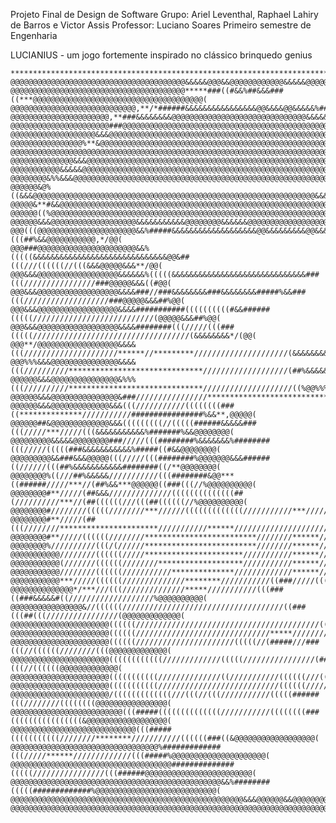 Projeto Final de Design de Software
Grupo: Ariel Leventhal, Raphael Lahiry de Barros e Victor Assis
Professor: Luciano Soares
Primeiro semestre de Engenharia


LUCIANIUS - um jogo fortemente inspirado no clássico brinquedo genius


                                                                                                                               
    ********************************************************************************************************.                      
    @@@@@@@@@@@@@@@@@@@@@@@@@@@@@@@@@@@@@@@&&&&&@@@&&@@@@@@@@@@@@&&&&&@@@@@@@@@@@@@@@@@@@@@@@@@@@@@@@@@@@@@@(                      
    @@@@@@@@@@@@@@@@@@@@@@@@@@@@@@@@@@@@@@@*****###((#&&%##&&&###((***@@@@@@@@@@@@@@@@@@@@@@@@@@@@@@@@@@@@@@(                      
    @@@@@@@@@@@@@@@@@@@@@@@@@@@@,**/*######&&&&&&&&&&&&&&&&@@&&&&@@&&&&&%##@@@@@@@@@@@@@@@@@@@@@@@@@@@@@@@@@(                      
    @@@@@@@@@@@@@@@@@@@@@@,**###&&&&&&&&@@@@@@@@@@@@@@@@@@@@@@@@@@@@@@&&&&&&&&&&&@@@@@@@@@@@@@@@@@@@@@@@@@@@(                      
    @@@@@@@@@@@@@@@@@@@@@@###@@@@@@@@@@@@@@@@@@@@@@@@@@@@@@@@@@@@@@@@@@@@@@@@@&&&&&&@@@@@@@@@@@@@@@@@@@@@@@@(                      
    @@@@@@@@@@@@@@@@@@@&&&@@@@@@@@@@@@@@@@@@@@@@@@@@@@@@@@@@@@@@@@@@@@@@@@@@@@&&&@@@&&&&&@@@@@@@@@@@@@@@@@@@(                      
    @@@@@@@@@@@@@@@@%**&@@@@@@@@@@@@@@@@@@@@@@@@@@@@@@@@@@@@@@@@@@@@@@@@@@@@@@@@@@@@@@@@@&&&@@@@@@@@@@@@@@@@(                      
    @@@@@@@@@@@@@@@@@@@@@@@@@@@@@@@@@@@@@@@@@@@@@@@@@@@@@@@@@@@@@@@@@@@@@@@@@@@@@@@@@@@@@@@@&&%,*#@@@@@@@@@@(                      
    @@@@@@@@@@@@@@&&&@@@@@@@@@@@@@@@@@@@@@@@@@@@@@@@@@@@@@@@@@@@@@@@@@@@@@@@@@@@@@@@@@@@@@@@@@&##&@@@@@@@@@@(                      
    @@@@@@@@@@@&&&&&@@@@@@@@@@@@@@@@@@@@@@@@@@@@@@@@@@@@@@@@@@@@@@@@@@@@@@@@@@@@@@@@@@@@@@@@@@&&&@@@@@@@@@@@(                      
    @@@@@@@@&%%&&&@@@@@@@@@@@@@@@@@@@@@@@@@@@@@@@@@@@@@@@@@@@@@@@@@@@@@@@@@@@@@@@@@@@@@@@@@@@@&&&&@@@@@@@@@@(                      
    @@@@@@&@%((&&&@@@@@@@@@@@@@@@@@@@@@@@@@@@@@@@@@@@@@@@@@@@@@@@@@@@@@@@@@@@@@@@&&&&&&@@@@@@@&&&&&&@@@@@@@@(                      
    @@@@@&**#&&@@@@@@@@@@@@@@@@@@@@@@@@@@@@@@@@@@@@@@@@@@@@@@@@@@@@@@@@@@@@@@@@@@&&&&&&@@@@@@@&&&&&&@@@@@@@@(                      
    @@@@@@((%@@@@@@@@@@@@@@@@@@@@@@@@@@@@@@@@@@@@@@@@@@@@@@@@@@@@@@@@@@@@@@@@@&&&&&&&&&&&&@@@@@@@@@@&&&@@@@@(                      
    @@@@@@&&&@@@@@@@@@@@@@@@@@@@&&&&&&&&&&&@@@@@@@@&&&&&&@@@@@@@@@@@@@@@@@@&&&&&&&&&##%&&&&&@@@@@@@@&&&@@@@@(                      
    @@@(((@@@@@@@@@@@@@@@@@@@@@@&&%#####&&&&&&&&&&&&&&&&&&&@@&&&&&&&&&@@&&&%########(((##%&&@@@@@@@@@@@,*/@@(                      
    @@@###@@@@@@@@@@@@@@@@@@@@@@&&%(((((&&&&&&&&&&&&&&&&&&&&&&&&&&&&&&@@&##(((///((((((//(((&&&@@@@@&&&**/@@(                      
    @@@&&&@@@@@@@@@@@@@@@@@@&&&&&&%(((((&&&&&&&&&&&&&&&&&&&&&&&&&&&&&&###(((////////////////###@@@@@&&&((#@@(                      
    @@@&&&@@@@@@@@@@@@@@@@@@&&&&###//###&&&&&&&&###&&&&&&&&#####%&&###(((///////////////////###@@@@@&&&##%@@(                      
    @@@&&&@@@@@@@@@@@@@@@@@@&&&&###########((((((((((#&&######(((((///////////////////////////(@@@@@&&&##%@@(                      
    @@@&&&@@@@@@@@@@@@@@@@@@&&&&########(((/////(((###(((((///////////////////////////////////(&&&&&&&&*/(@@(                      
    @@@**/@@@@@@@@@@@@@@@@@@&&&&(((/////////////////////******//*********/////////////////////(&&&&&&&&@@@@@(                      
    @@@%%%&&&@@@@@@@@@@@@@@@&&&&(((//////////******************************///////////////////(##%&&&&&@@@@@(                      
    @@@@@@&&&@@@@@@@@@@@@@@@&%%%(((//////////******************************////////////////////((%@@%%%@@@@@(                      
    @@@@@@&&&@@@@@@@@@@@@@@@&###////////////////****************************///////////////////((%@@(((@@@@@(                      
    @@@@@@&&&@@@@@@@@@@@@@&&&(((///////////((((((((###((**************///////////################%&&**,@@@@@(                      
    @@@@@@##&@@@@@@@@@@@@@&&&(((((((((//(((((######&&&&&###(((/////***/////(((&&&&&&&&&&&%#######%&&@@@@@@@@(                      
    @@@@@@@@@&&&&&@@@@@@@@###/////(((########%&&&&&&&%########(((/////(((((###&&&&&&&&&&&%#####((#&&@@@@@@@@(                      
    @@@@@@@@@&&###&&&@@@@@(((/////(((########%@@@@@@@&&&######((//////(((##%&&&&&&&&&&&########((/**@@@@@@@@(                      
    @@@@@@@@%((///##%&&&&&///////////(((########&@@***((######/////***//(##%&&***@@@@@@((###(((//%@@@@@@@@@@(                      
    @@@@@@@@#**/////(##&&&//////////////((((((((((((((##(//////////***//(##((((((///(((##((((((//%@@@@@@@@@@(                      
    @@@@@@@@#////////(((((////////***//////(((((((((((((///////////***/////(((((((((((((((///////%@@@@@@@@@@(                      
    @@@@@@@@#**/////(##(((////////**********************///////////******////////////////////////%@@@@@@@@@@(                      
    @@@@@@@@#**/////((((((////////*************************////////******////////////////////////%@@@@@@@@@@(                      
    @@@@@@@@%//////////(((/(//////*************************////////******////////////////////////%@@@@@@@@@@(                      
    @@@@@@@@@@@////////((((((/////**********************///////////******////////////////////////%@@@@@@@@@@(                      
    @@@@@@@@@@@(///////((((((////////*******************///////////******////////////////////////%@@@@@@@@@@(                      
    @@@@@@@@@@@////////((((((///////////**************/////////////******////////////////////////%@@@@@@@@@@(                      
    @@@@@@@@@@@***/////((((((//////////////********///////////((###/////(((###/////////////////((%@@@@@@@@@@(                      
    @@@@@@@@@@@@@@*/***///(((//////////////*****///////////(((###((###&&&&&#((///////////////////%@@@@@@@@@@(                      
    @@@@@@@@@@@@@@@@&//((((((////////////////////////////////////((###(((##(((////////////////(@@@@@@@@@@@@@(                      
    @@@@@@@@@@@@@@@@@@@@@@((((((/////////////////////////////////////////(((((////////////////(@@@@@@@@@@@@@(                      
    @@@@@@@@@@@@@@@@@@@@@@((((((//////////////////////////////*****///////////(((/////////////(@@@@@@@@@@@@@(                      
    @@@@@@@@@@@@@@@@@@@@@@((((((//////////////////////(((((//(#####///###(((//((((((////////(((@@@@@@@@@@@@@(                      
    @@@@@@@@@@@@@@@@@@@@@@((((((((((((/////////////(((((////////////////(###########(((//((((((@@@@@@@@@@@@@(                      
    @@@@@@@@@@@@@@@@@@@@@@(((((((((((//////////////((///////////((((((///(((((((((((//((((((&&@@@@@@@@@@@@@@(                      
    @@@@@@@@@@@@@@@@@@@@@@(((((((((((///////////////////////////((((((///////////(((///(((((@@@@@@@@@@@@@@@@(                      
    @@@@@@@@@@@@@@@@@@@@@@/(((((((((((((///(((//(((///////////(((((######(((////////((((((((@@@@@@@@@@@@@@@@(                      
    @@@@@@@@@@@@@@@@@@@@@@@@@(((#####((((((((((((((///////////((((((((###((((((((((((((((&@@@@@@@@@@@@@@@@@@(                      
    @@@@@@@@@@@@@@@@@@@@@@@@@@@@(((#####(((((((((((////////********///////////((((((###((&@@@@@@@@@@@@@@@@@@(                      
    @@@@@@@@@@@@@@@@@@@@@@@@@@@@@@@@@%#############(((/////******/////////////(((#####%@@@@@@@@@@@@@@@@@@@@@(                      
    @@@@@@@@@@@@@@@@@@@@@@@@@@@@@@@@@@@@##############(((((////////////////(((######@@@@@@@@@@@@@@@@@@@@@@@@(                      
    @@@@@@@@@@@@@@@@@@@@@@@@@@@@@@@@@@@@@@@@@@@@@@@&&%########(((((#############%@@@@@@@@@@@@@@@@@@@@@@@@@@@(                      
    @@@@@@@@@@@@@@@@@@@@@@@@@@@@@@@@@@@@@@@@@@@@@@@@@@@@&&&@@@@@@&&@@@@@@@@@@@@@@@@@@@@@@@@@@@@@@@@@@@@@@@@@(                      
    @@@@@@@@@@@@@@@@@@@@@@@@@@@@@@@@@@@@@@@@@@@@@@@@@@@@@@@@@@@@@@@@@@@@@@@@@@@@@@@@@@@@@@@@@@@@@@@@@@@@@@@@(   

